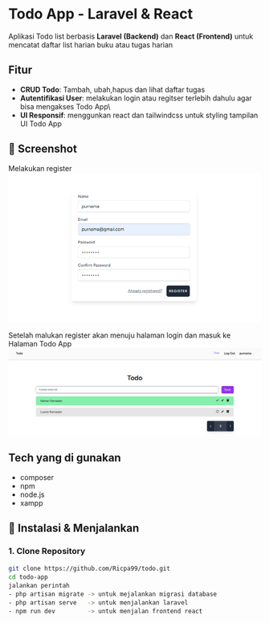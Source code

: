 # Todo App - Laravel & React
Aplikasi Todo list berbasis **Laravel (Backend)** dan **React (Frontend)** untuk mencatat daftar list harian buku atau tugas harian

## Fitur
- **CRUD Todo**: Tambah, ubah,hapus dan lihat daftar tugas
- **Autentifikasi User**: melakukan login atau regitser terlebih dahulu agar bisa mengakses Todo App\
- **UI Responsif**: menggunkan react dan tailwindcss untuk styling tampilan UI Todo App

## 📸 Screenshot
Melakukan register
![image alt](https://github.com/Ricpa99/todo/blob/d766045e8b1a79bfd11891187bd5d8cff01a1337/laravel%20-%20react/img/register.png)

Setelah malukan register akan menuju halaman login dan masuk ke Halaman Todo App
![image alt](https://github.com/Ricpa99/todo/blob/6991821e0214d2269208a4741fd170f920ed7aa8/laravel%20-%20react/img/home.png)

## Tech yang di gunakan
- composer
- npm
- node.js
- xampp

## 🔧 Instalasi & Menjalankan
### **1. Clone Repository**
```sh
git clone https://github.com/Ricpa99/todo.git
cd todo-app
jalankan perintah
- php artisan migrate -> untuk mejalankan migrasi database
- php artisan serve   -> untuk menjalankan laravel
- npm run dev         -> untuk menjalan frontend react

